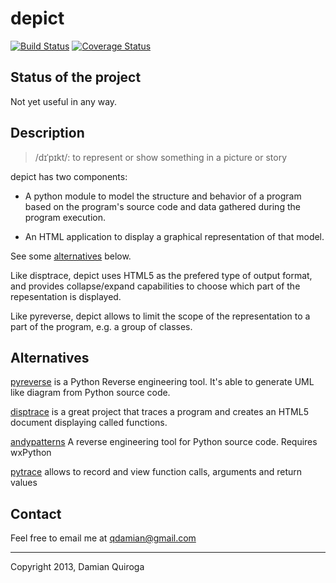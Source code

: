 depict
======

[![Build Status](https://travis-ci.org/qdamian/depict.png?branch=master)](https://travis-ci.org/qdamian/depict)
[![Coverage Status](https://coveralls.io/repos/qdamian/depict/badge.png?branch=master)](https://coveralls.io/r/qdamian/depict?branch=master)

Status of the project
---------------------

Not yet useful in any way.

Description
-----------

> /dɪˈpɪkt/: to represent or show something in a picture or story

depict has two components:

* A python module to model the structure and behavior of a program based on the program's source code and data gathered during the program execution.

* An HTML application to display a graphical representation of that model.

See some [alternatives](https://github.com/qdamian/depict#alternatives) below.

Like disptrace, depict uses HTML5 as the prefered type of output format, and provides collapse/expand capabilities to choose which part of the repesentation is displayed.

Like pyreverse, depict allows to limit the scope of the representation to a part of the program, e.g. a group of classes.

Alternatives
------------

[pyreverse][pyreverse] is a Python Reverse engineering tool. It's able to generate UML like diagram from Python source code.

[disptrace][disptrace] is a great project that traces a program and creates an HTML5 document displaying called functions.

[andypatterns][andypatterns] A reverse engineering tool for Python source code. Requires wxPython

[pytrace][pytrace] allows to record and view function calls, arguments and return values

[pyreverse]: http://www.logilab.org/2560 "pyreverse"
[disptrace]: https://github.com/atsuoishimoto/disptrace "disptrace"
[andypatterns]: http://www.andypatterns.com/index.php/products/pynsource/ "andypatterns"
[pytrace]: https://github.com/alonho/pytrace "pytrace"

Contact
-------

Feel free to email me at qdamian@gmail.com

---

Copyright 2013, Damian Quiroga
